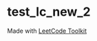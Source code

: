 <h1>test_lc_new_2</h1><p>Made with <a href="https://addons.mozilla.org/en-US/firefox/addon/leetcode_toolkit/">LeetCode Toolkit</a></p>